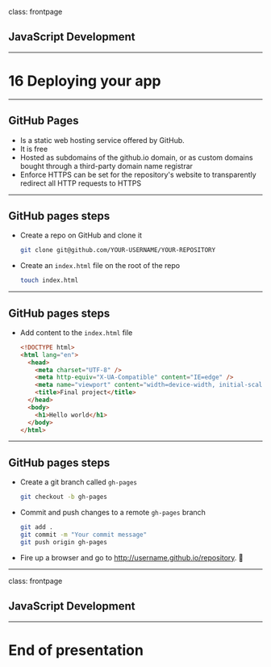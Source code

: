 class: frontpage

<div>
  <h2>JavaScript Development</h2>
  <hr/>
  <h1>16 Deploying your app</h1>
</div>

---

## GitHub Pages

- Is a static web hosting service offered by GitHub.
- It is free
- Hosted as subdomains of the github.io domain, or as custom domains bought through a third-party domain name registrar
- Enforce HTTPS can be set for the repository's website to transparently redirect all HTTP requests to HTTPS

---

## GitHub pages steps

- Create a repo on GitHub and clone it

  ```sh
  git clone git@github.com/YOUR-USERNAME/YOUR-REPOSITORY
  ```

- Create an `index.html` file on the root of the repo

  ```sh
  touch index.html
  ```

---

## GitHub pages steps

- Add content to the `index.html` file

  ```html
  <!DOCTYPE html>
  <html lang="en">
    <head>
      <meta charset="UTF-8" />
      <meta http-equiv="X-UA-Compatible" content="IE=edge" />
      <meta name="viewport" content="width=device-width, initial-scale=1.0" />
      <title>Final project</title>
    </head>
    <body>
      <h1>Hello world</h1>
    </body>
  </html>
  ```

---

## GitHub pages steps

- Create a git branch called `gh-pages`

  ```sh
  git checkout -b gh-pages
  ```

- Commit and push changes to a remote `gh-pages` branch

  ```sh
  git add .
  git commit -m "Your commit message"
  git push origin gh-pages
  ```

- Fire up a browser and go to http://username.github.io/repository. 🚀

---

class: frontpage

<div>
  <h2>JavaScript Development</h2>
  <hr/>
  <h1>End of presentation</h1>
</div>
